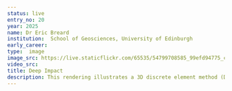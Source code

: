 ```yaml
---
status: live
entry_no: 20
year: 2025
name: Dr Eric Breard
institution:  School of Geosciences, University of Edinburgh
early_career: 
type:  image
image_src: https://live.staticflickr.com/65535/54799708585_99efd94775_c.jpg
video_src: 
title: Deep Impact
description: This rendering illustrates a 3D discrete element method (DEM) simulation performed with the MFIX-DEM solver on the ARCHER2 high-performance computing facility and visualized in ParaView with the OSPRay path tracer, capturing the fleeting complexity of transient granular flow. A single impactor—ten times larger than the background grains—strikes a bed of 1.1 million particles at 100 m/s.<br><br>On the left, particles are coloured by velocity, revealing the granular shockwave that propagates radially through the particulate assembly, compressing and dilating the mixture as it dissipates into the medium. On the right, the evolving contact network traces the hidden skeleton of force&colon; braided chains of compression and fragile links of tension. These filaments illustrate how momentum impacts the bed's structure, and how structure in turn governs failure or resistance.<br><br>Together, the velocity field and the contact force network reveal the transient choreography upon this deep impact.
---
```


